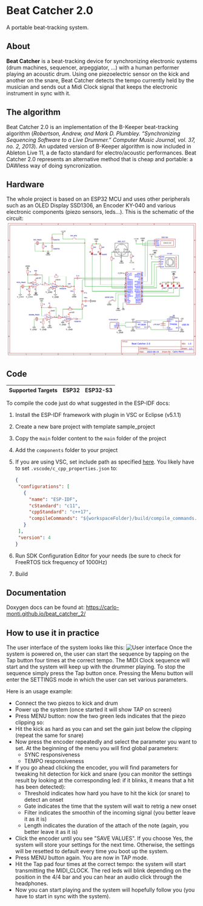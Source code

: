 # Beat Catcher 2.0
A portable beat-tracking system.

## About
**Beat Catcher** is a beat-tracking device for synchronizing electronic systems (drum machines, sequencer, arpeggiator, ...) with a human performer playing an acoustic drum. Using one piezoelectric sensor on the kick and another on the snare, Beat Catcher detects the tempo currently held by the musician and sends out a Midi Clock signal that keeps the electronic instrument in sync with it. 

## The algorithm
Beat Catcher 2.0 is an implementation of the B-Keeper beat-tracking algorithm (*Robertson, Andrew, and Mark D. Plumbley. “Synchronizing Sequencing Software to a Live Drummer.” Computer
Music Journal, vol. 37, no. 2, 2013*). An updated version of B-Keeper algorithm is now included in Ableton Live 11, a de facto standard for electro/acoustic performances. Beat Catcher 2.0 represents an alternative method that is cheap and portable: a DAWless way of doing syncronization.

## Hardware
The whole project is based on an ESP32 MCU and uses other peripherals such as an OLED Display SSD1306, an Encoder KY-040 and various electronic components (piezo sensors, leds...). This is the schematic of the circuit:
![Circuit image](img/circuito.png?raw=true "Circuit")

## Code

| Supported Targets | ESP32 | ESP32-S3 |
| ----------------- | ----- | -------- |

To compile the code just do what suggested in the ESP-IDF docs:

1. Install the ESP-IDF framework with plugin in VSC or Eclipse (v5.1.1)
2. Create a new bare project with template sample_project
3. Copy the `main` folder content to the `main` folder of the project
4. Add the `components` folder to your project
5. If you are using VSC, set include path as specified [here](https://github.com/espressif/vscode-esp-idf-extension/blob/master/docs/C_CPP_CONFIGURATION.md). You likely have to set `.vscode/c_cpp_properties.json` to:
   
   ```json
   {
    "configurations": [
      {
        "name": "ESP-IDF",
        "cStandard": "c11",
        "cppStandard": "c++17",
        "compileCommands": "${workspaceFolder}/build/compile_commands.json"
      }
    ],
    "version": 4
   }
     ```
7. Run SDK Configuration Editor for your needs (be sure to check for FreeRTOS tick frequency of 1000Hz)
8. Build

## Documentation

Doxygen docs can be found at: https://carlo-monti.github.io/beat_catcher_2/

## How to use it in practice

The user interface of the system looks like this:
![User interface](img/user_interface.png?raw=true "User interface")
Once the system is powered on, the user can start the sequence by tapping on the Tap button four times at the correct tempo. The MIDI Clock sequence will start and the system will keep up with the drummer playing. To stop the sequence simply press the Tap button once. Pressing the Menu button will enter the SETTINGS mode in which the user can set various parameters.

Here is an usage example:
- Connect the two piezos to kick and drum
- Power up the system (once started it will show TAP on screen)
- Press MENU button: now the two green leds indicates that the piezo clipping so:
- Hit the kick as hard as you can and set the gain just below the clipping (repeat the same for snare)
- Now press the encoder repeatedly and select the parameter you want to set. At the beginning of the menu you will find global parameters:
  - SYNC responsiveness
  - TEMPO responsiveness
- If you go ahead clicking the encoder, you will find parameters for tweaking hit detection for kick and snare (you can monitor the settings result by looking at the corresponding led: if it blinks, it means that a hit has been detected):
  - Threshold indicates how hard you have to hit the kick (or snare) to detect an onset
  - Gate indicates the time that the system will wait to retrig a new onset
  - Filter indicates the smoothin of the incoming signal (you better leave it as it is)
  - Length indicates the duration of the attach of the note (again, you better leave it as it is)
- Click the encoder until you see "SAVE VALUES". If you choose Yes, the system will store your settings for the next time. Otherwise, the settings will be resetted to default every time you boot up the system.
- Press MENU button again. You are now in TAP mode.
- Hit the Tap pad four times at the correct tempo: the system will start transmitting the MIDI_CLOCK. The red leds will blink depending on the position in the 4/4 bar and you can hear an audio click through the headphones.
- Now you can start playing and the system will hopefully follow you (you have to start in sync with the system).

